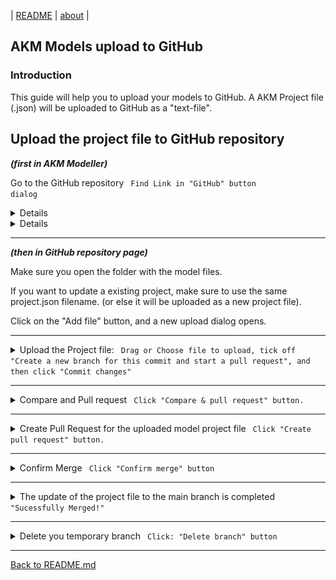 | [README](README.md) | [about](about.md) | 
## AKM Models upload to GitHub

### Introduction

This guide will help you to upload your models to GitHub.
A AKM Project file (.json) will be uploaded to GitHub as a "text-file".

## Upload the project file to GitHub repository

***(first in AKM Modeller)***

Go to the GitHub repository <code> Find Link in "GitHub" button dialog</code>

<details markdown="span">

Click on "GitHub" button to open the dialog for GitHub repository.

Click on the "Click here to open GitHUb" link at the bottom of the dialog.

A new browserwindow opens with the repository page. 

Click on "X" button in the top right corner to close the current GitHub dialog.

---

</details>

<details>

Click on "GitHub" button to open the dialog for GitHub repository.

Click on the "Click here to open GitHUb" link at the bottom of the dialog.

A new browserwindow opens with the repository page. 

Click on "X" button in the top right corner to close the current GitHub dialog.

---

</details>


---

***(then in GitHub repository page)***

Make sure you open the folder with the model files.

If you want to update a existing project, make sure to use the same project.json filename. (or else it will be uploaded as a new project file).

Click on the "Add file" button, and a new upload dialog opens.

---

<details><summary markdown="span">Upload the Project file: <code> Drag or Choose file to upload, tick off "Create a new branch for this commit and start a pull request", and  then click "Commit changes" </code></summary>
..

Drag in or "choose your files.

Select ***"Create a new branch for this commit and start a pull request"***

Then click "Commit changes" button.

![Code.png](./img/DraginFiles.png)

</details>

---

<details><summary markdown="span">Compare and Pull request <code> Click "Compare & pull request" button.</code></summary>
..

Click "Compare & pull request" button.

![Code.png](./img/ComparePullRequest.png)

</details>

---

<details><summary markdown="span">Create Pull Request for the uploaded model project file <code> Click "Create pull request" button.</code></summary>
..

(Add a comment and)Click "Create pull request" button.

![Code.png](./img/CreatePullRequestUploadFiles.png)

</details>

---

<details><summary markdown="span">Confirm Merge <code> Click "Confirm merge" button</code></summary>
..

Click "Confirm merge" button.


![Code.png](./img/ConfirmeMergeOfUploadedProject.png)

</details>

---

<details><summary markdown="span">The update of the project file to the main branch is completed <code> "Sucessfully Merged!" </code> </summary>
..

The Main branch is updated with the new model project file

![Code.png](./img/SuccessfullyMerged.png)

</details>

---

<details><summary markdown="span">Delete you temporary branch <code> Click: "Delete branch" button</code></summary>
..

Your branch which was created for the upload of the model project file can be deleted.


</details>

---

[Back to README.md](./README.md#AKM)
